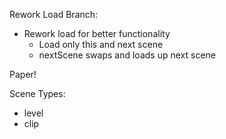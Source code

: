 Rework Load Branch:
- Rework load for better functionality
  + Load only this and next scene
  + nextScene swaps and loads up next scene

Paper!

Scene Types:
- level
- clip
